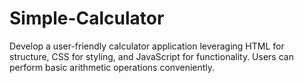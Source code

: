 # Simple-Calculator

Develop a user-friendly calculator application leveraging HTML for structure, CSS for styling, and JavaScript for functionality. Users can perform basic arithmetic operations conveniently.
